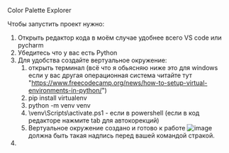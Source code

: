 Color Palette Explorer

Чтобы запустить проект нужно:
1) Открыть редактор кода в моём случае удобнее всего VS code или pycharm
2) Убедитесь что у вас есть Python
3) Для удобства создайте вертуальное окружение:
   1. открыть терминал (всё что я обьясняю ниже это для windows если у вас другая операционная система читайте тут "https://www.freecodecamp.org/news/how-to-setup-virtual-environments-in-python/")
   2. pip install virtualenv
   3. python -m venv venv
   4. \venv\Scripts\activate.ps1 - если в powershell (если в код редакторе нажмите tab для автокорекций)
   5. Вертуальное окружение создано и готово к работе ![image](https://github.com/Alinazavrr/Color-Palette-Explorer/assets/92854859/ba1e8c55-e63b-4809-a6df-22094e42c3e2) должна быть такая надпись перед вашей командой стракой.
4) 

